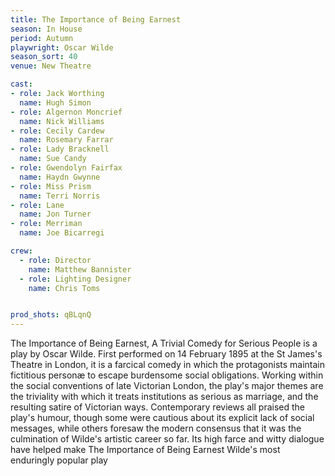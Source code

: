 ```yaml
---
title: The Importance of Being Earnest
season: In House
period: Autumn
playwright: Oscar Wilde
season_sort: 40
venue: New Theatre

cast:
- role: Jack Worthing
  name: Hugh Simon
- role: Algernon Moncrief
  name: Nick Williams
- role: Cecily Cardew
  name: Rosemary Farrar
- role: Lady Bracknell
  name: Sue Candy
- role: Gwendolyn Fairfax
  name: Haydn Gwynne
- role: Miss Prism
  name: Terri Norris
- role: Lane
  name: Jon Turner
- role: Merriman
  name: Joe Bicarregi

crew:
  - role: Director
    name: Matthew Bannister
  - role: Lighting Designer
    name: Chris Toms


prod_shots: qBLqnQ
---
```


The Importance of Being Earnest, A Trivial Comedy for Serious People is a play by Oscar Wilde. First performed on 14 February 1895 at the St James's Theatre in London, it is a farcical comedy in which the protagonists maintain fictitious personæ to escape burdensome social obligations. Working within the social conventions of late Victorian London, the play's major themes are the triviality with which it treats institutions as serious as marriage, and the resulting satire of Victorian ways. Contemporary reviews all praised the play's humour, though some were cautious about its explicit lack of social messages, while others foresaw the modern consensus that it was the culmination of Wilde's artistic career so far. Its high farce and witty dialogue have helped make The Importance of Being Earnest Wilde's most enduringly popular play
